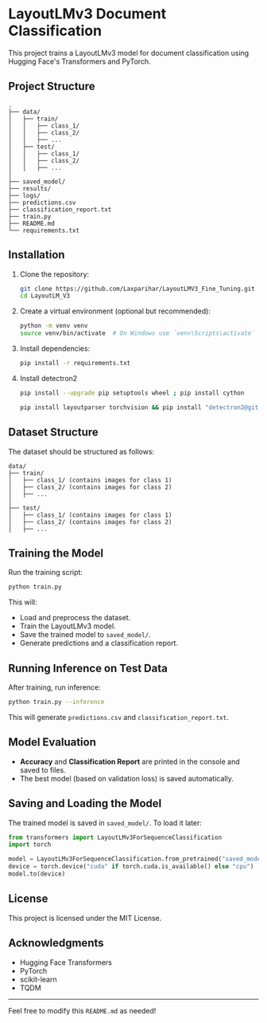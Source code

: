 # LayoutLMv3 Document Classification

This project trains a LayoutLMv3 model for document classification using Hugging Face's Transformers and PyTorch.

## Project Structure

```
.
├── data/
│   ├── train/
│   │   ├── class_1/
│   │   ├── class_2/
│   │   ├── ...
│   ├── test/
│   │   ├── class_1/
│   │   ├── class_2/
│   │   ├── ...
│
├── saved_model/
├── results/
├── logs/
├── predictions.csv
├── classification_report.txt
├── train.py
├── README.md
└── requirements.txt
```

## Installation

1. Clone the repository:
   ```sh
   git clone https://github.com/Laxparihar/LayoutLMV3_Fine_Tuning.git
   cd LayoutLM_V3
   ```
2. Create a virtual environment (optional but recommended):
   ```sh
   python -m venv venv
   source venv/bin/activate  # On Windows use `venv\Scripts\activate`
   ```
3. Install dependencies:
   ```sh
   pip install -r requirements.txt
   ```
4. Install detectron2
   ```sh
   pip install --upgrade pip setuptools wheel ; pip install cython
   ```
   ```sh
   pip install layoutparser torchvision && pip install "detectron2@git+https://github.com/facebookresearch/detectron2.git@v0.5#egg=detectron2"
   ```
## Dataset Structure

The dataset should be structured as follows:
```
data/
├── train/
│   ├── class_1/ (contains images for class 1)
│   ├── class_2/ (contains images for class 2)
│   ├── ...
│
├── test/
│   ├── class_1/ (contains images for class 1)
│   ├── class_2/ (contains images for class 2)
│   ├── ...
```

## Training the Model

Run the training script:
```sh
python train.py
```

This will:
- Load and preprocess the dataset.
- Train the LayoutLMv3 model.
- Save the trained model to `saved_model/`.
- Generate predictions and a classification report.

## Running Inference on Test Data

After training, run inference:
```sh
python train.py --inference
```
This will generate `predictions.csv` and `classification_report.txt`.

## Model Evaluation

- **Accuracy** and **Classification Report** are printed in the console and saved to files.
- The best model (based on validation loss) is saved automatically.

## Saving and Loading the Model

The trained model is saved in `saved_model/`. To load it later:
```python
from transformers import LayoutLMv3ForSequenceClassification
import torch

model = LayoutLMv3ForSequenceClassification.from_pretrained("saved_model/")
device = torch.device("cuda" if torch.cuda.is_available() else "cpu")
model.to(device)
```

## License

This project is licensed under the MIT License.

## Acknowledgments

- Hugging Face Transformers
- PyTorch
- scikit-learn
- TQDM

---
Feel free to modify this `README.md` as needed!


